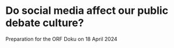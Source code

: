  
# Do social media affect our public debate culture? 

Preparation for the ORF Doku on 18 April 2024
